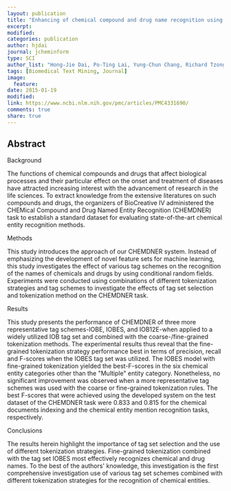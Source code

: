 ```yaml
---
layout: publication
title: "Enhancing of chemical compound and drug name recognition using representative tag scheme and fine-grained tokenization"
excerpt:
modified:
categories: publication
author: hjdai
journal: jcheminform
type: SCI
author_list: "Hong-Jie Dai, Po-Ting Lai, Yung-Chun Chang, Richard Tzong-Han Tsai"
tags: [Biomedical Text Mining, Journal]
image:
  feature:
date: 2015-01-19
modified: 
link: https://www.ncbi.nlm.nih.gov/pmc/articles/PMC4331690/
comments: true
share: true
---
```


## Abstract

Background

The functions of chemical compounds and drugs that affect biological processes and their particular effect on the onset and treatment of diseases have attracted increasing interest with the advancement of research in the life sciences. To extract knowledge from the extensive literatures on such compounds and drugs, the organizers of BioCreative IV administered the CHEMical Compound and Drug Named Entity Recognition (CHEMDNER) task to establish a standard dataset for evaluating state-of-the-art chemical entity recognition methods.

Methods

This study introduces the approach of our CHEMDNER system. Instead of emphasizing the development of novel feature sets for machine learning, this study investigates the effect of various tag schemes on the recognition of the names of chemicals and drugs by using conditional random fields. Experiments were conducted using combinations of different tokenization strategies and tag schemes to investigate the effects of tag set selection and tokenization method on the CHEMDNER task.

Results

This study presents the performance of CHEMDNER of three more representative tag schemes-IOBE, IOBES, and IOB12E-when applied to a widely utilized IOB tag set and combined with the coarse-/fine-grained tokenization methods. The experimental results thus reveal that the fine-grained tokenization strategy performance best in terms of precision, recall and F-scores when the IOBES tag set was utilized. The IOBES model with fine-grained tokenization yielded the best-F-scores in the six chemical entity categories other than the "Multiple" entity category. Nonetheless, no significant improvement was observed when a more representative tag schemes was used with the coarse or fine-grained tokenization rules. The best F-scores that were achieved using the developed system on the test dataset of the CHEMDNER task were 0.833 and 0.815 for the chemical documents indexing and the chemical entity mention recognition tasks, respectively.

Conclusions

The results herein highlight the importance of tag set selection and the use of different tokenization strategies. Fine-grained tokenization combined with the tag set IOBES most effectively recognizes chemical and drug names. To the best of the authors' knowledge, this investigation is the first comprehensive investigation use of various tag set schemes combined with different tokenization strategies for the recognition of chemical entities.